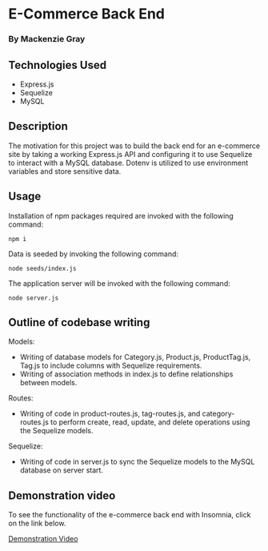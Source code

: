 # E-Commerce Back End

### By Mackenzie Gray

## Technologies Used

- Express.js
- Sequelize
- MySQL

## Description 

The motivation for this project  was to build the back end for an e-commerce site by taking a working Express.js API and configuring it to use Sequelize to interact with a MySQL database. Dotenv is utilized to use environment variables and store sensitive data. 

## Usage

Installation of npm packages required are invoked with the following command:

`npm i`

Data is seeded by invoking the following command:

`node seeds/index.js`

The application server will be invoked with the following command:

`node server.js`

## Outline of codebase writing

Models:
- Writing of database models for Category.js, Product.js, ProductTag.js, Tag.js to include columns with Sequelize requirements.
- Writing of association methods in index.js to define relationships between models.

Routes:
- Writing of code in product-routes.js, tag-routes.js, and category-routes.js to perform create, read, update, and delete operations using the Sequelize models.

Sequelize:
- Writing of code in server.js to sync the Sequelize models to the MySQL database on server start. 

## Demonstration video

To see the functionality of the e-commerce back end with Insomnia, click on the link below.

[Demonstration Video]()